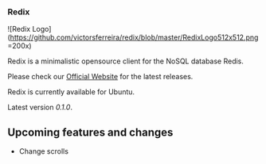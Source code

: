### Redix

![Redix Logo](https://github.com/victorsferreira/redix/blob/master/RedixLogo512x512.png =200x)

Redix is a minimalistic opensource client for the NoSQL database Redis.

Please check our [Official Website](https://victorsferreira.github.io/) for the latest releases.

Redix is currently available for Ubuntu. 

Latest version *0.1.0*.

## Upcoming features and changes

- Change scrolls